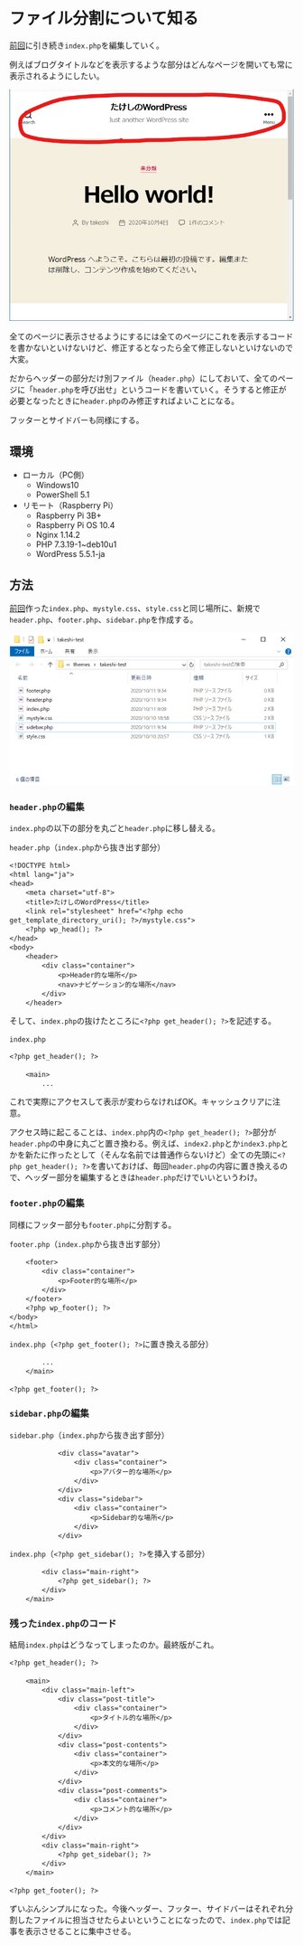 # ファイル分割について知る

[前回](customtheme1.html)に引き続き`index.php`を編集していく。

例えばブログタイトルなどを表示するような部分はどんなページを開いても常に表示されるようにしたい。

![image-20201011093030059](image/customtheme2/image-20201011093030059.png)

全てのページに表示させるようにするには全てのページにこれを表示するコードを書かないといけないけど、修正するとなったら全て修正しないといけないので大変。

だからヘッダーの部分だけ別ファイル（`header.php`）にしておいて、全てのページに「`header.php`を呼び出せ」というコードを書いていく。そうすると修正が必要となったときに`header.php`のみ修正すればよいことになる。

フッターとサイドバーも同様にする。

## 環境

- ローカル（PC側）
  - Windows10
  - PowerShell 5.1
- リモート（Raspberry Pi）
  - Raspberry Pi 3B+
  - Raspberry Pi OS 10.4
  - Nginx 1.14.2
  - PHP 7.3.19-1~deb10u1
  - WordPress 5.5.1-ja

## 方法

[前回](customtheme1.html)作った`index.php`、`mystyle.css`、`style.css`と同じ場所に、新規で`header.php`、`footer.php`、`sidebar.php`を作成する。

![image-20201011093835734](image/customtheme2/image-20201011093835734.png)



### `header.php`の編集

`index.php`の以下の部分を丸ごと`header.php`に移し替える。

`header.php`（`index.php`から抜き出す部分）

~~~php+HTML
<!DOCTYPE html>
<html lang="ja">
<head>
	<meta charset="utf-8">
	<title>たけしのWordPress</title>
	<link rel="stylesheet" href="<?php echo get_template_directory_uri(); ?>/mystyle.css">
    <?php wp_head(); ?>
</head>
<body>
	<header>
        <div class="container">
            <p>Header的な場所</p>
            <nav>ナビゲーション的な場所</nav>
        </div>
    </header>
~~~

そして、`index.php`の抜けたところに`<?php get_header(); ?>`を記述する。

`index.php`

~~~php+HTML
<?php get_header(); ?>

    <main>
        ...
~~~

これで実際にアクセスして表示が変わらなければOK。キャッシュクリアに注意。

アクセス時に起こることは、`index.php`内の`<?php get_header(); ?>`部分が`header.php`の中身に丸ごと置き換わる。例えば、`index2.php`とか`index3.php`とかを新たに作ったとして（そんな名前では普通作らないけど）全ての先頭に`<?php get_header(); ?>`を書いておけば、毎回`header.php`の内容に置き換えるので、ヘッダー部分を編集するときは`header.php`だけでいいというわけ。

### `footer.php`の編集

同様にフッター部分も`footer.php`に分割する。

`footer.php`（`index.php`から抜き出す部分）

~~~php+HTML
	<footer>
		<div class="container">
            <p>Footer的な場所</p>
		</div>
	</footer>
    <?php wp_footer(); ?>
</body>
</html>
~~~

`index.php`（`<?php get_footer(); ?>`に置き換える部分）

~~~php+HTML
		...
	</main>

<?php get_footer(); ?>
~~~

### `sidebar.php`の編集

`sidebar.php`（`index.php`から抜き出す部分）

~~~php+HTML
            <div class="avatar">
                <div class="container">
                    <p>アバター的な場所</p>
                </div>
            </div>
            <div class="sidebar">
                <div class="container">
                    <p>Sidebar的な場所</p>
                </div>
            </div>
~~~

`index.php`（`<?php get_sidebar(); ?>`を挿入する部分）

~~~php+HTML
        <div class="main-right">
            <?php get_sidebar(); ?>
        </div>
    </main>
~~~

### 残った`index.php`のコード

結局`index.php`はどうなってしまったのか。最終版がこれ。

~~~php+HTML
<?php get_header(); ?>

    <main>
        <div class="main-left">
            <div class="post-title">
                <div class="container">
                    <p>タイトル的な場所</p>
                </div>
            </div>
            <div class="post-contents">
                <div class="container">
                    <p>本文的な場所</p>
                </div>
            </div>
            <div class="post-comments">
                <div class="container">
                    <p>コメント的な場所</p>
                </div>
            </div>
        </div>
        <div class="main-right">
            <?php get_sidebar(); ?>
        </div>
    </main>

<?php get_footer(); ?>
~~~

ずいぶんシンプルになった。今後ヘッダー、フッター、サイドバーはそれぞれ分割したファイルに担当させたらよいということになったので、`index.php`では記事を表示させることに集中させる。